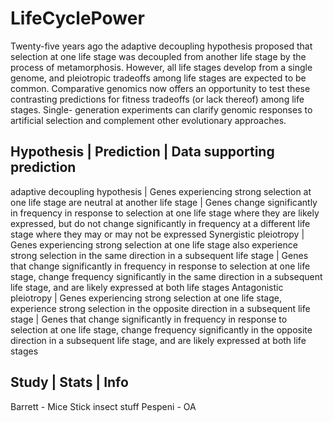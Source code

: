# LifeCyclePower

Twenty-five years ago the adaptive decoupling hypothesis proposed that selection at one life stage was decoupled from another life stage by the process of metamorphosis. However, all life stages develop from a single genome, and pleiotropic tradeoffs among life stages are expected to be common. Comparative genomics now offers an opportunity to test these contrasting predictions  for fitness tradeoffs (or lack thereof) among life stages. Single- generation experiments can clarify genomic responses to artificial selection and complement other evolutionary approaches.


Hypothesis | Prediction | Data supporting prediction
-----------------------------------------
adaptive decoupling hypothesis | Genes experiencing strong selection at one life stage are neutral at another life stage | Genes change significantly in frequency in response to selection at one life stage where they are likely expressed, but do not change significantly in frequency at a different life stage where they may or may not be expressed 
Synergistic pleiotropy | Genes experiencing strong selection at one life stage also experience strong selection in the same direction in a subsequent life stage | Genes that change significantly in frequency in response to selection at one life stage, change frequency significantly in the same direction in a subsequent life stage, and are likely expressed at both life stages
Antagonistic pleiotropy | Genes experiencing strong selection at one life stage, experience strong selection in the opposite direction in a subsequent life stage | Genes that change significantly in frequency in response to selection at one life stage, change frequency significantly in the opposite direction in a subsequent life stage, and are likely expressed at both life stages

Study | Stats | Info
-----------------------------------------
Barrett - Mice
Stick insect stuff
Pespeni - OA
